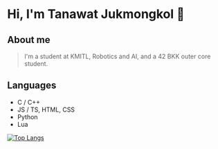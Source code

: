 # Hi, I'm Tanawat Jukmongkol 👋

## About me
> I'm a student at KMITL, Robotics and AI, and a 42 BKK outer core student.

## Languages
- C / C++
- JS / TS, HTML, CSS
- Python
- Lua

[![Top Langs](https://github-readme-stats.vercel.app/api/top-langs/?username=TanawatJukmongkol&layout=compact&theme=dark)](https://github.com/anuraghazra/github-readme-stats)
